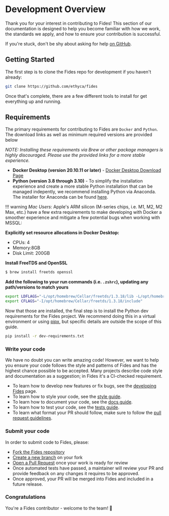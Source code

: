 # Development Overview

Thank you for your interest in contributing to Fides! This section of our documentation is designed to help you become familiar with how we work, the standards we apply, and how to ensure your contribution is successful.

If you're stuck, don't be shy about asking for help [on GitHub](https://github.com/ethyca/fides/issues).

## Getting Started

The first step is to clone the Fides repo for development if you haven't already:

```bash
git clone https://github.com/ethyca/fides
```

Once that's complete, there are a few different tools to install for get everything up and running.

## Requirements

The primary requirements for contributing to Fides are `Docker` and `Python`. The download links as well as minimum required versions are provided below

 _NOTE: Installing these requirements via Brew or other package managers is highly discouraged. Please use the provided links for a more stable experience._

* __Docker Desktop (version 20.10.11 or later)__ - [Docker Desktop Download Page](https://www.docker.com/products/docker-desktop/)
* __Python (version 3.8 through 3.10)__ - To simplify the installation experience and create a more stable Python installation that can be managed indepently, we recommend installing Python via Anaconda. The installer for Anaconda can be found [here](https://www.anaconda.com/download).

!!! warning
_Mac Users_: Apple's ARM silicon (M-series chips, i.e. M1, M2, M2 Max, etc.) have a few extra requirements to make developing with Docker a smoother experience and mitigate a few potential bugs when working with MSSQL:

**Explicitly set resource allocations in Docker Desktop:**

- CPUs: 4
- Memory:8GB
- Disk Limit: 200GB

**Install FreeTDS and OpenSSL**

```bash
$ brew install freetds openssl
```

**Add the following to your run commands (i.e. `.zshrc`), updating any path/versions to match yours**

```bash
export LDFLAGS="-L/opt/homebrew/Cellar/freetds/1.3.18/lib -L/opt/homebrew/Cellar/openssl@1.1/1.1.1u/lib"`
export CFLAGS="-I/opt/homebrew/Cellar/freetds/1.3.18/include"
```

Now that those are installed, the final step is to install the Python dev requirements for the Fides project. We recommend doing this in a virtual environment or using [pipx](https://pypa.github.io/pipx/), but specific details are outside the scope of this guide.

```bash
pip install -r dev-requirements.txt
```

### Write your code

We have no doubt you can write amazing code! However, we want to help you ensure your code follows the style and patterns of Fides and has the highest chance possible to be accepted. Many projects describe code style and documentation as a suggestion; in Fides it's a CI-checked requirement.

* To learn how to develop new features or fix bugs, see the [developing Fides](developing_fides.md) page.
* To learn how to style your code, see the [style guide](code_style.md).
* To learn how to document your code, see the [docs guide](documentation.md).
* To learn how to test your code, see the [tests guide](testing.md).
* To learn what format your PR should follow, make sure to follow the [pull request guidelines](pull_requests.md).

### Submit your code

In order to submit code to Fides, please:

* [Fork the Fides repository](https://help.github.com/en/articles/fork-a-repo)
* [Create a new branch](https://help.github.com/en/desktop/contributing-to-projects/creating-a-branch-for-your-work) on your fork
* [Open a Pull Request](https://help.github.com/en/articles/creating-a-pull-request-from-a-fork) once your work is ready for review
* Once automated tests have passed, a maintainer will review your PR and provide feedback on any changes it requires to be approved.
* Once approved, your PR will be merged into Fides and included in a future release.

### Congratulations

You're a Fides contributor - welcome to the team! 🎉
